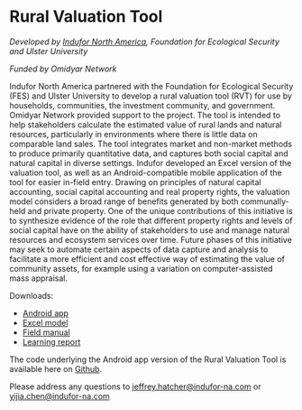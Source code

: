 # Rural Valuation Tool
_Developed by [Indufor North America](www.indufor-na.com), Foundation for Ecological Security and Ulster University_

_Funded by Omidyar Network_

Indufor North America partnered with the Foundation for Ecological Security (FES) and Ulster University to develop a rural valuation tool (RVT) for use by households, communities, the investment community, and government. Omidyar Network provided support to the project. The tool is intended to help stakeholders calculate the estimated value of rural lands and natural resources, particularly in environments where there is little data on comparable land sales. The tool integrates market and non-market methods to produce primarily quantitative data, and captures both social capital and natural capital in diverse settings. Indufor developed an Excel version of the valuation tool, as well as an Android-compatible mobile application of the tool for easier in-field entry. Drawing on principles of natural capital accounting, social capital accounting and real property rights, the valuation model considers a broad range of benefits generated by both communally-held and private property. One of the unique contributions of this initiative is to synthesize evidence of the role that different property rights and levels of social capital have on the ability of stakeholders to use and manage natural resources and ecosystem services over time. Future phases of this initiative may seek to automate certain aspects of data capture and analysis to facilitate a more efficient and cost effective way of estimating the value of community assets, for example using a variation on computer-assisted mass appraisal.

Downloads:

- [Android app](https://github.com/induforNA/RVT/blob/omidyar_phase_two_final/RVT_Android_app.apk)
- [Excel model](https://github.com/induforNA/RVT/blob/omidyar_phase_two_final/Rural%20Valuation%20Tool%20-%20Excel-based%20Version.xlsx)
- [Field manual](https://github.com/induforNA/RVT/blob/omidyar_phase_two_final/Rural%20Valuation%20Tool%20-%20Field%20Manual.pdf)
- [Learning report](https://github.com/induforNA/RVT/blob/omidyar_phase_two_final/Rural%20Valuation%20Tool%20-%20Learning%20Report.pdf)

The code underlying the Android app version of the Rural Valuation Tool is available here on [Github](https://github.com/induforNA/RVT).

Please address any questions to jeffrey.hatcher@indufor-na.com or yijia.chen@indufor-na.com
